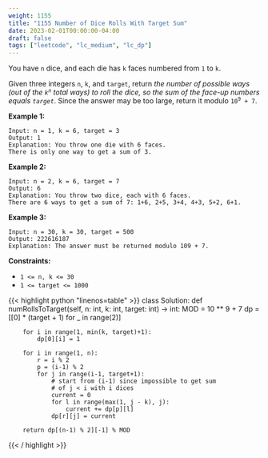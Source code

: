 ```yaml
---
weight: 1155
title: "1155 Number of Dice Rolls With Target Sum"
date: 2023-02-01T00:00:00-04:00
draft: false
tags: ["leetcode", "lc_medium", "lc_dp"]
---
```


You have `n` dice, and each die has `k` faces numbered from `1` to `k`.

Given three integers `n`, `k`, and `target`, return *the number of possible ways (out of the <code>k<sup>n</sup></code> total ways) to roll the dice, so the sum of the face-up numbers equals `target`*. Since the answer may be too large, return it modulo <code>10<sup>9</sup> + 7</code>.


**Example 1:**
```
Input: n = 1, k = 6, target = 3
Output: 1
Explanation: You throw one die with 6 faces.
There is only one way to get a sum of 3.
```
**Example 2:**
```
Input: n = 2, k = 6, target = 7
Output: 6
Explanation: You throw two dice, each with 6 faces.
There are 6 ways to get a sum of 7: 1+6, 2+5, 3+4, 4+3, 5+2, 6+1.
```
**Example 3:**
```
Input: n = 30, k = 30, target = 500
Output: 222616187
Explanation: The answer must be returned modulo 109 + 7.
```

**Constraints:**
- `1 <= n, k <= 30`
- `1 <= target <= 1000`

<div class="tabs"></div>
<div class="tab-content">
<div id="python" class="lang">
{{< highlight python "linenos=table" >}}
class Solution:
    def numRollsToTarget(self, n: int, k: int, target: int) -> int:
        MOD = 10 ** 9 + 7
        dp = [[0] * (target + 1) for _ in range(2)]

        for i in range(1, min(k, target)+1):
            dp[0][i] = 1

        for i in range(1, n):
            r = i % 2
            p = (i-1) % 2
            for j in range(i-1, target+1):
                # start from (i-1) since impossible to get sum
                # of j < i with i dices
                current = 0
                for l in range(max(1, j - k), j):
                    current += dp[p][l]
                dp[r][j] = current

        return dp[(n-1) % 2][-1] % MOD
{{< / highlight >}}
</div>
</div>
